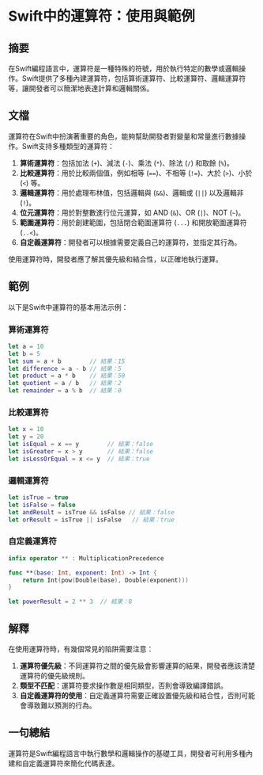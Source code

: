 <!--
Meta Description: # Swift中的運算符：使用與範例 ## 摘要 在Swift編程語言中，運算符是一種特殊的符號，用於執行特定的數學或邏輯操作。Swift提供了多種內建運算符，包括算術運算符、比較運算符、邏輯運算符等，讓開發者可以簡潔地表達計算和邏輯關係。 ## 文檔 運算符在Swift中扮演著重要的角色，能夠幫助...
Meta Keywords: let, swift, false, int, 比較運算符
-->

# Swift中的運算符：使用與範例

## 摘要
在Swift編程語言中，運算符是一種特殊的符號，用於執行特定的數學或邏輯操作。Swift提供了多種內建運算符，包括算術運算符、比較運算符、邏輯運算符等，讓開發者可以簡潔地表達計算和邏輯關係。

## 文檔
運算符在Swift中扮演著重要的角色，能夠幫助開發者對變量和常量進行數據操作。Swift支持多種類型的運算符：

1. **算術運算符**：包括加法 (`+`)、減法 (`-`)、乘法 (`*`)、除法 (`/`) 和取餘 (`%`)。
2. **比較運算符**：用於比較兩個值，例如相等 (`==`)、不相等 (`!=`)、大於 (`>`)、小於 (`<`) 等。
3. **邏輯運算符**：用於處理布林值，包括邏輯與 (`&&`)、邏輯或 (`||`) 以及邏輯非 (`!`)。
4. **位元運算符**：用於對整數進行位元運算，如 AND (`&`)、OR (`|`)、NOT (`~`)。
5. **範圍運算符**：用於創建範圍，包括閉合範圍運算符 (`...`) 和開放範圍運算符 (`..<`)。
6. **自定義運算符**：開發者可以根據需要定義自己的運算符，並指定其行為。

使用運算符時，開發者應了解其優先級和結合性，以正確地執行運算。

## 範例
以下是Swift中運算符的基本用法示例：

### 算術運算符
```swift
let a = 10
let b = 5
let sum = a + b        // 結果：15
let difference = a - b // 結果：5
let product = a * b    // 結果：50
let quotient = a / b   // 結果：2
let remainder = a % b  // 結果：0
```

### 比較運算符
```swift
let x = 10
let y = 20
let isEqual = x == y        // 結果：false
let isGreater = x > y       // 結果：false
let isLessOrEqual = x <= y  // 結果：true
```

### 邏輯運算符
```swift
let isTrue = true
let isFalse = false
let andResult = isTrue && isFalse // 結果：false
let orResult = isTrue || isFalse   // 結果：true
```

### 自定義運算符
```swift
infix operator ** : MultiplicationPrecedence

func **(base: Int, exponent: Int) -> Int {
    return Int(pow(Double(base), Double(exponent)))
}

let powerResult = 2 ** 3  // 結果：8
```

## 解釋
在使用運算符時，有幾個常見的陷阱需要注意：

1. **運算符優先級**：不同運算符之間的優先級會影響運算的結果，開發者應該清楚運算符的優先級規則。
2. **類型不匹配**：運算符要求操作數是相同類型，否則會導致編譯錯誤。
3. **自定義運算符的使用**：自定義運算符需要正確設置優先級和結合性，否則可能會導致難以預測的行為。

## 一句總結
運算符是Swift編程語言中執行數學和邏輯操作的基礎工具，開發者可利用多種內建和自定義運算符來簡化代碼表達。
